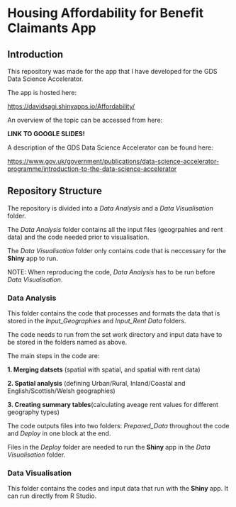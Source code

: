  # Housing Affordability for Benefit Claimants App

## Introduction

This repository was made for the app that I have developed for the GDS Data Science Accelerator.

The app is hosted here:

https://davidsagi.shinyapps.io/Affordability/

An overview of the topic can be accessed from here:

__LINK TO GOOGLE SLIDES!__

A description of the GDS Data Science Accelerator can be found here:

https://www.gov.uk/government/publications/data-science-accelerator-programme/introduction-to-the-data-science-accelerator

## Repository Structure

The repository is divided into a _Data Analysis_ and a _Data Visualisation_ folder.

The _Data Analysis_ folder contains all the input files (geogrpahies and rent data) and the code needed prior to visualisation.

The _Data Visualisation_ folder only contains code that is neccessary for the __Shiny__ app to run.

NOTE: When reproducing the code, _Data Analysis_ has to be run before _Data Visualisation_.

### Data Analysis

This folder contains the code that processes and formats the data that is stored in the
_Input_Geographies_ and _Input_Rent Data_ folders.

The code needs to run from the set work directory and input data have to be stored in the folders named as above.

The main steps in the code are:  
  
__1. Merging datsets__ (spatial with spatial, and spatial with rent data)  
  
__2. Spatial analysis__ (defining Urban/Rural, Inland/Coastal and English/Scottish/Welsh geographies) 
  
__3. Creating summary tables__(calculating aveage rent values for different geography types)  

The code outputs files into two folders: _Prepared_Data_ throughout the code and _Deploy_ in one block at the end.  

Files in the _Deploy_ folder are needed to run the __Shiny__ app in the _Data Visualisation_ folder. 

### Data Visualisation

This folder contains the codes and input data that run with the __Shiny__ app. It can run directly from R Studio.
